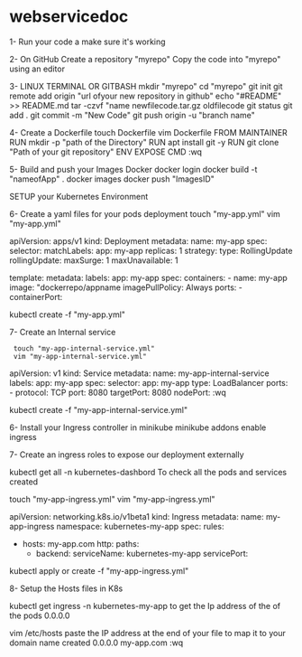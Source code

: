 # webservicedoc

1- Run your code a make sure it's working


2- On  GitHub
  Create a repository "myrepo"
  Copy the code into "myrepo" using an editor


3- LINUX TERMINAL OR GITBASH
   mkdir "myrepo"
   cd "myrepo"
   git init
   git remote add origin "url ofyour new repository in github"
   echo "#README" >> README.md
   tar -czvf "name newfilecode.tar.gz oldfilecode
   git status
   git add .
   git commit -m "New Code"
   git push origin -u "branch name"


4- Create a Dockerfile
   touch Dockerfile
   vim Dockerfile
   FROM
   MAINTAINER
   RUN mkdir -p "path of the Directory"
   RUN apt install git -y
   RUN git clone "Path of your git repository"
   ENV
   EXPOSE 
   CMD
   :wq


5- Build and push your Images  Docker
   docker login
   docker build -t "nameofApp" .
   docker images
   docker push "ImagesID"

SETUP your Kubernetes Environment


6- Create a yaml files for your pods deployment
   touch "my-app.yml"
   vim "my-app.yml"

apiVersion: apps/v1 
kind: Deployment
metadata:
  name: my-app
spec:
  selector:
    matchLabels:
      app: my-app
  replicas: 1 
  strategy:
    type: RollingUpdate
    rollingUpdate:
      maxSurge: 1
      maxUnavailable: 1

  template:
    metadata:
      labels:
        app: my-app
    spec:
      containers:
      - name: my-app
        image: "dockerrepo/appname
        imagePullPolicy: Always
        ports:
        - containerPort: 
 
kubectl create -f "my-app.yml"


7- Create an Internal service
   
     touch "my-app-internal-service.yml"
     vim "my-app-internal-service.yml"

apiVersion: v1
kind: Service
metadata:
  name: my-app-internal-service
  labels:
    app: my-app
spec:
  selector:
    app: my-app
  type: LoadBalancer
  ports:
    - protocol: TCP
      port: 8080
      targetPort: 8080
      nodePort: 
:wq

kubectl create -f "my-app-internal-service.yml"


6- Install your Ingress controller in minikube
   minikube addons enable ingress


7- Create an ingress roles to expose our deployment externally

  kubectl get all -n kubernetes-dashbord 
To check all the pods and services created
  
  touch "my-app-ingress.yml"
  vim "my-app-ingress.yml"

apiVersion: networking.k8s.io/v1beta1
kind: Ingress
metadata:
  name: my-app-ingress
  namespace: kubernetes-my-app
spec:
  rules:
  - hosts: my-app.com
    http:
      paths:
      - backend:
           serviceName: kubernetes-my-app
           servicePort: 

kubectl apply or create -f "my-app-ingress.yml"


8- Setup the Hosts files in K8s

   kubectl get ingress -n kubernetes-my-app
to get the Ip address of the of the pods 0.0.0.0
 
vim /etc/hosts
paste the IP address at the end of your file to map it to your domain name created
0.0.0.0       my-app.com
:wq